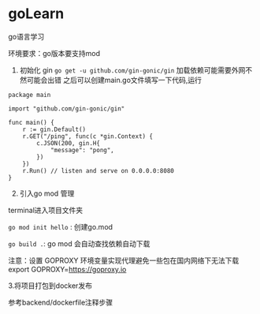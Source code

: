 # goLearn
go语言学习

环境要求：go版本要支持mod

1. 初始化 gin
`go get -u github.com/gin-gonic/gin` 加载依赖可能需要外网不然可能会出错
之后可以创建main.go文件填写一下代码,运行
```
package main

import "github.com/gin-gonic/gin"

func main() {
    r := gin.Default()
    r.GET("/ping", func(c *gin.Context) {
        c.JSON(200, gin.H{
            "message": "pong",
        })
    })
    r.Run() // listen and serve on 0.0.0.0:8080
}
```
2. 引入go mod 管理

terminal进入项目文件夹

`go mod init hello` : 创建go.mod

`go build .`:  go mod 会自动查找依赖自动下载

注意：设置 GOPROXY 环境变量实现代理避免一些包在国内网络下无法下载  export GOPROXY=https://goproxy.io

3.将项目打包到docker发布

参考backend/dockerfile注释步骤
